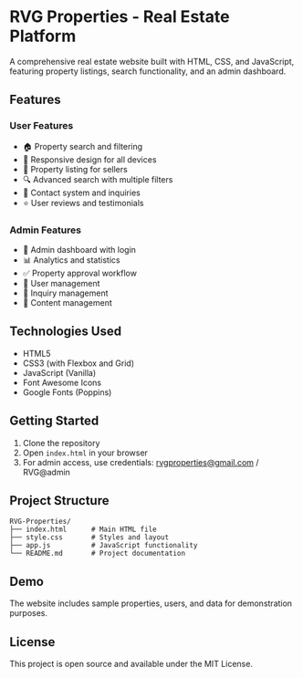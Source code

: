 # RVG Properties - Real Estate Platform

A comprehensive real estate website built with HTML, CSS, and JavaScript, featuring property listings, search functionality, and an admin dashboard.

## Features

### User Features
- 🏠 Property search and filtering
- 📱 Responsive design for all devices
- 💼 Property listing for sellers
- 🔍 Advanced search with multiple filters
- 📧 Contact system and inquiries
- ⭐ User reviews and testimonials

### Admin Features
- 🔐 Admin dashboard with login 
- 📊 Analytics and statistics
- ✅ Property approval workflow
- 👥 User management
- 📧 Inquiry management
- 🎯 Content management

## Technologies Used
- HTML5
- CSS3 (with Flexbox and Grid)
- JavaScript (Vanilla)
- Font Awesome Icons
- Google Fonts (Poppins)

## Getting Started

1. Clone the repository
2. Open `index.html` in your browser
3. For admin access, use credentials: rvgproperties@gmail.com / RVG@admin

## Project Structure
```
RVG-Properties/
├── index.html      # Main HTML file
├── style.css       # Styles and layout
├── app.js          # JavaScript functionality
└── README.md       # Project documentation
```

## Demo
The website includes sample properties, users, and data for demonstration purposes.

## License
This project is open source and available under the MIT License.
